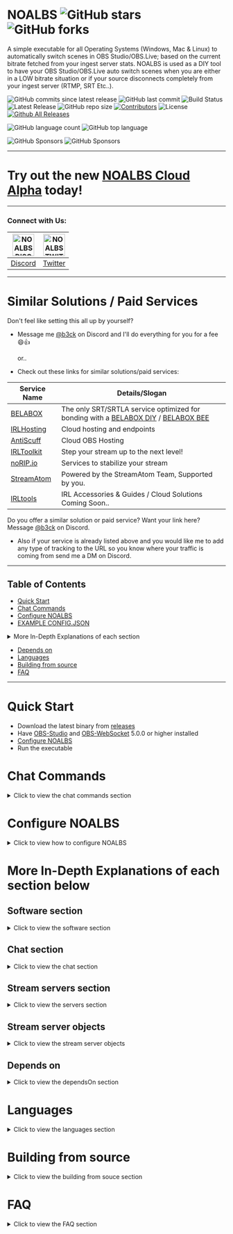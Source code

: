 # NOALBS ![GitHub stars](https://img.shields.io/github/stars/NOALBS/nginx-obs-automatic-low-bitrate-switching) ![GitHub forks](https://img.shields.io/github/forks/NOALBS/nginx-obs-automatic-low-bitrate-switching)

A simple executable for all Operating Systems (Windows, Mac & Linux) to automatically switch scenes in OBS Studio/OBS.Live; based on the current bitrate fetched from your ingest server stats.  NOALBS is used as a DIY tool to have your OBS Studio/OBS.Live auto switch scenes when you are either in a LOW bitrate situation or if your source disconnects completely from your ingest server (RTMP, SRT Etc..).

![GitHub commits since latest release](https://img.shields.io/github/commits-since/NOALBS/nginx-obs-automatic-low-bitrate-switching/latest)
![GitHub last commit](https://img.shields.io/github/last-commit/NOALBS/nginx-obs-automatic-low-bitrate-switching)
![Build Status](https://img.shields.io/github/actions/workflow/status/NOALBS/nginx-obs-automatic-low-bitrate-switching/release.yml)
![Latest Release](https://img.shields.io/github/v/release/NOALBS/nginx-obs-automatic-low-bitrate-switching)
![GitHub repo size](https://img.shields.io/github/repo-size/NOALBS/nginx-obs-automatic-low-bitrate-switching)
[![Contributors](https://img.shields.io/github/contributors/NOALBS/nginx-obs-automatic-low-bitrate-switching.svg?style=flat)](https://github.com/NOALBS/nginx-obs-automatic-low-bitrate-switching/graphs/contributors)
![License](https://img.shields.io/github/license/NOALBS/nginx-obs-automatic-low-bitrate-switching)
[![Github All Releases](https://img.shields.io/github/downloads/NOALBS/nginx-obs-automatic-low-bitrate-switching/total.svg?style=flat)](https://github.com/NOALBS/nginx-obs-automatic-low-bitrate-switching/releases/latest)

![GitHub language count](https://img.shields.io/github/languages/count/NOALBS/nginx-obs-automatic-low-bitrate-switching)
![GitHub top language](https://img.shields.io/github/languages/top/NOALBS/nginx-obs-automatic-low-bitrate-switching)

![GitHub Sponsors](https://img.shields.io/github/sponsors/715209?logo=GitHub%20Sponsors&label=715209's%20sponsors%3A&color=%23DB61A2&link=%23)
![GitHub Sponsors](https://img.shields.io/github/sponsors/b3ck?logo=GitHub%20Sponsors&label=b3ck's%20sponsors%3A&color=%23DB61A2&link=https%3A%2F%2Fgithub.com%2Fsponsors%2Fb3ck)

---
# Try out the new [NOALBS Cloud Alpha](https://noalbs.com/signin) today!
---

### Connect with Us:
| <a href="https://discord.gg/efWu5HWM2u"><img src="https://github.com/715209/nginx-obs-automatic-low-bitrate-switching/assets/1740542/8e96e359-373e-441a-b653-4c613d6dc521" alt="NOALBS DISCORD" width="50" height="auto"></a> | <a href="https://twitter.com/NOALBS"><img src="https://github.com/715209/nginx-obs-automatic-low-bitrate-switching/assets/1740542/7b0b20d7-5dd7-4666-a3f0-089faa517fa3" alt="NOALBS TWITTER" width="50" height="auto"></a> |
|---|---|
|[Discord](https://discord.gg/efWu5HWM2u)|[Twitter](https://twitter.com/NOALBS)|

---
# Similar Solutions / Paid Services

Don't feel like setting this all up by yourself?
- Message me [@b3ck](https://discordapp.com/channels/@me/96991451006660608) on Discord and I'll do everything for you for a fee 😄👍

  or..

  
- Check out these links for similar solutions/paid services:

| Service Name | Details/Slogan |
|---|---|
| [BELABOX](https://cloud.belabox.net) | The only SRT/SRTLA service optimized for bonding with a [BELABOX DIY](https://b3ck.com/b3cks-belabox) / [BELABOX BEE](https://shop.belabox.net/product/belabox-bee) |
| [IRLHosting](https://irlhosting.com/?ref=noalbs) | Cloud hosting and endpoints |
| [AntiScuff](https://antiscuff.com/?utm_source=noalbs&utm_campaign=referral&utm_medium=landing) | Cloud OBS Hosting |
| [IRLToolkit](https://irltoolkit.com/) | Step your stream up to the next level! |
| [noRIP.io](https://www.norip.io) | Services to stabilize your stream |
| [StreamAtom](https://streamatom.com/irl?screen=RtmpServer) | Powered by the StreamAtom Team, Supported by you. |
| [IRLtools](https://irltools.com?ref=NOALBS) | IRL Accessories & Guides / Cloud Solutions Coming Soon.. |

Do you offer a similar solution or paid service? Want your link here? Message [@b3ck](https://discordapp.com/channels/@me/96991451006660608) on Discord.
- Also if your service is already listed above and you would like me to add any type of tracking to the URL so you know where your traffic is coming from send me a DM on Discord.

---

## Table of Contents

- [Quick Start](#quick-start)
- [Chat Commands](#chat-commands)
- [Configure NOALBS](#configure-noalbs)
- [EXAMPLE CONFIG.JSON](#example-configjson-do-not-copy-pasta)

<details>
  <summary>More In-Depth Explanations of each section</summary>
  <ul>
    <li><a href="#software-section">Software section</a></li>
    <li><a href="#chat-section">Chat section</a></li>
    <li><a href="#stream-servers-section">Stream servers section</a></li>
    <li><a href="#stream-server-objects">Stream server objects</a></li>
    <li><a href="#using-nginx">Using NGINX</a></li>
    <li><a href="#using-an-external-node-media-server">Using an external Node-Media-Server</a></li>
    <li><a href="#using-nimble-streamer-server-with-srt-protocol">Using Nimble Streamer Server (with SRT protocol)</a></li>
    <li><a href="#using-sls-srt-live-server">Using SLS (SRT-LIVE-SERVER)</a></li>
    <details>
      <summary>How do I publish to the SLS Server?</summary>
      <ul>
        <li><a href="#how-do-i-publish-to-the-sls-server">How do I publish to the SLS Server?</a></li>
        <li><a href="#how-do-i-pull-the-srt-feed-into-obs">How do I pull the SRT feed into OBS?</a></li>
      </ul>
    </details>
    <li><a href="#using-belabox-cloud">Using BELABOX cloud</a></li>
    <li><a href="#using-mediamtx">Using MediaMTX</a></li>
    <li><a href="#using-rist">Using RIST</a></li>
    <li><a href="#using-xiu">Using Xiu</a></li>
    <li><a href="#using-an-obs-source">Using an OBS Source</a></li>
  </ul>
</details>

- [Depends on](#depends-on)
- [Languages](#languages)
- [Building from source](#building-from-source)
- [FAQ](#faq)

---

# Quick Start

- Download the latest binary from [releases](https://github.com/715209/nginx-obs-automatic-low-bitrate-switching/releases)
- Have [OBS-Studio](https://github.com/obsproject/obs-studio/) and [OBS-WebSocket](https://github.com/obsproject/obs-websocket/releases/latest) 5.0.0 or higher installed
- [Configure NOALBS](#configure-noalbs)
- Run the executable

# Chat Commands
<details>
<summary>Click to view the chat commands section</summary>
  
This script gives you the option to enable some simple chat commands to help you manage your stream from your own Twitch chat, here is how to use them:

> Please note: Admins are all the users in the `admins` array in `chat` config section, MODs are all of your MODs, and Public is anyone in your chat.

<details>
<summary>Click to view all chat commands</summary>
  
| Default Role | Command                  | Description                                                                                             | Example            |
| :----------: | ------------------------ | :------------------------------------------------------------------------------------------------------ | :----------------- |
|    Admins    | !start                   | on-demand command to start streaming in OBS.                                                            | !start             |
|    Admins    | !stop                    | on-demand command to stop streaming in OBS.                                                             | !stop              |
|    Admins    | !record                  | on-demand command to toggle recording in OBS.                                                           | !record            |
|    Admins    | !collection (name)       | changes the scene collection and profile.                                                               | !collection twitch |
|    Admins    | !alias (alias) (command) | add an alias for a command.                                                                             | !alias ss switch   |
|    Admins    | !alias rem (alias)       | removes an alias for a command.                                                                         | !alias rem ss      |
|    Admins    | !switch (scene)          | switches to the provided SCENE ([fuzzy match](https://wikipedia.org/wiki/Approximate_string_matching)). | !switch INTRO      |
|    Admins    | !source (value)          | Toggles an OBS source item visibility on the current scene                                              | !source media      |
|    Admins    | !live                    | switch to the live scene.                                                                               | !live              |
|    Admins    | !privacy                 | switch to the privacy scene.                                                                            | !privacy           |
|    Admins    | !starting                | switch to the starting scene.                                                                           | !starting          |
|    Admins    | !ending                  | switch to the ending scene.                                                                             | !ending            |
|    Admins    | !noalbs prefix (prefix)  | change noalbs command prefix.                                                                           | !noalbs prefix #   |
|    Admins    | !noalbs retry (value)    | changes the retry value for the switcher.                                                               | !noalbs retry 5    |
|    Admins    | !noalbs lang (value)     | changes the chat response language.                                                                     | !noalbs lang zh_tw |
|     MODs     | !trigger (value)         | changes the low bitrate threshold to the defined value.                                                 | !trigger 800       |
|     MODs     | !otrigger (value)        | changes the offline bitrate threshold to the defined value.                                             | !otrigger 200      |
|     MODs     | !rtrigger (value)        | changes the RTT based low threshold to the defined value.                                               | !rtrigger 1500     |
|     MODs     | !ortrigger (value)       | changes the RTT based offline threshold to the defined value.                                           | !ortrigger 2000    |
|     MODs     | !sourceinfo              | gives you details about the SOURCE in chat.                                                             | !sourceinfo        |
|     MODs     | !serverinfo              | gives you details about the SERVER in chat.                                                             | !serverinfo        |
|     MODs     | !fix                     | tries to fix the stream.                                                                                | !fix               |
|     MODs     | !refresh                 | tries to fix the stream.                                                                                | !refresh           |
|    Public    | !bitrate                 | returns the current bitrate.                                                                            | !bitrate           |

You can also enable/disable certain features from chat, see below:

| Default Role | Command              | Description                                                | Example         |
| :----------: | -------------------- | :--------------------------------------------------------- | :-------------- |
|    Admins    | !public (on/off)     | enables/disables the use of Public commands.               | !public off     |
|    Admins    | !mod (on/off)        | enables/disables the use of MOD commands.                  | !mod on         |
|    Admins    | !notify (on/off)     | enables/disables the notifications in chat.                | !notify off     |
|    Admins    | !autostop (on/off)   | enables/disables the auto stop feature when you host/raid. | !autostop on    |
|    Admins    | !noalbs (start/stop) | NOALBS start/stop switching scenes.                        | !noalbs stop    |
|    Admins    | !noalbs instant      | toggle instant switching from offline scene.               | !noalbs instant |

</details>

</details>

# Configure NOALBS
<details>
<summary>Click to view how to configure NOALBS</summary>

Open the `.env` file. If you have a custom Twitch account created for a bot fill in your Twitch Account bot username and oauth.

Use <https://twitchapps.com/tmi> to get your oauth from Twitch.

> We recommend using your Twitch BOT account for this, but if you do not have a Twitch Bot account just use your Main Twitch Account.

The `config.json` file holds all the user configurations.

## EXAMPLE CONFIG.JSON (DO NOT COPY PASTA)

<details>
<summary>Click to view example config.json</summary>

```json
{
  "user": { 
    "id": null,                                     // Leave ID null, this is for future use.
    "name": "example",                              // You can change "example" to your name if you like, for instance "b3ck"
    "passwordHash": null                            // Leave passwordHash null, this is for future use.
  },
  "switcher": {
    "bitrateSwitcherEnabled": true,                 // Enable or Disable auto scene switching in OBS based on your current bitrate.
    "onlySwitchWhenStreaming": false,               // Enable or Disable the requirement switching only if OBS has streaming active.
    "instantlySwitchOnRecover": true,               // Bypass retryAttempts and instantly switch to live on bitrate recovery.
    "autoSwitchNotification": true,                 // Enable or Disable chat notifications when auto switching scenes.
    "retryAttempts": 5,                             // Number of retry attempts NOALBS will check bitrate before actually switching.
    "triggers": {
      "low": 500,                                   // Low Bitrate threshold in kbps.
      "rtt": 1000,                                  // RTT threshold in ms for SRT.
      "offline": 450                                // Bitrate in kbps to switch to your offline scene.
    },
    "switchingScenes": {
      "normal": "Live",                             // Scene you want to use in OBS when your bitrate is above your low bitrate threshold.
      "low": "Low",                                 // Scene you want to use in OBS when your bitrate is below your low bitrate threshold.
      "offline": "Disconnected"                     // Scene you want to use in OBS when your bitrate is below your offline threshold.
    },
    "streamServers": [
      {
        "streamServer": {
          "type": "Belabox",                        // This can either; Nginx, NodeMediaServer, Nimble, SrtLiveServer or Belabox
          "statsUrl": "http://example.com/stats",   // URL to your stats page.
          "publisher": "example"                    // Publisher that you're using for the server.
        },
        "name": "BELABOX cloud",                    // Name you want to give you server which will be shown in chat when you do !bitrate
        "priority": 0,                              // Priority you want NOALBS to see this server in, 0 behing the highest.
        "overrideScenes": null,                     // Optional field to override the default scenes.
        "dependsOn": null,                          // Optional field explained here: https://github.com/715209/nginx-obs-automatic-low-bitrate-switching#depends-on
        "enabled": true                             // Enable or Disable the server, this allows you to have mutiple servers saved, then pick and choose which ones you want enabled.
      }
    ]
  },
  "software": {
    "type": "Obs",                                  // NOALBS supports OBS WebSocket v4 and v5. To still use v4 use type ObsOld.
    "host": "localhost",                            // Host of your OBS, most commonly used is; localhost.
    "password": "example",                          // Password to the OBS Websockets.
    "port": 4455,                                    // Port to the OBS Websockets.
    "collections": {
      "twitch": {
        "profile": "twitch_profile",
        "collection": "twitch_scenes"
      },
      "kick": {
        "profile": "kick_profile",
        "collection": "kick_scenes"
      }
    }
  },
  "chat": {
    "platform": "Twitch",                           // Twitch and Kick are currently supported but NOALBS will only respond in chat when using Twitch.
    "username": "example",                          // Username of your main Twitch Account.
    "admins": [                                     // List of admins in the form of an array, the last name in the array doesn't need a comma.
      "username1",
      "username2",
      "username3"
    ],
    "language": "EN",                               // Language variants: `DE`, `DK`, `EN`, `ES`, `FR`, `IT`, `NB`, `NL`, `PL`, `PTBR`, `RU`, `SV`, `TR`, `ZHTW`
    "prefix": "!",                                  // Prefix you want to use in chat to send commands to NOALBS from chat.
    "enablePublicCommands": false,                  // Enable or Disable public commands to anyone can use !bitrate in chat.
    "enableModCommands": true,                      // Enable or Disable mod only commands.
    "enableAutoStopStreamOnHostOrRaid": true,       // Enable or Disable auto stop stream in OBS when raiding or hosting.
    "commands": {                                   // Command Options to override defaults to be used in chat.
      "Fix": {                                      // Full Command Name
        "permission": null,                         // null = Administrators/Default, Public = Public, Vip = VIP, Mod = Moderators, Admin = Administrators
        "userPermissions": ["715209"],              // Allow users to perform this command skipping permission check.
        "alias": [
          "f"                                       // Alias to be used in chat, so for this example, !f would replace !fix
        ]
      },
      "Switch": {
        "permission": "Mod",
        "alias": [
          "ss"
        ]
      },
      "Bitrate": {
        "permission": null,
        "alias": [
          "b"
        ]
      }
    }
  },
  "optionalScenes": {                               // Optional scenes you can switch to from chat with these simple commands;
    "starting": null,                               // !starting
    "ending": null,                                 // !ending
    "privacy": "privacy",                           // !privacy
    "refresh": null                                 // !refresh
  },
  "optionalOptions": {
    "twitchTranscodingCheck": false,                // Enable or Disable transcoding check on twitch for your stream. (Non-Partners Only)
    "twitchTranscodingRetries": 5,                  // How many times you would like the transcoding checked before giving up.
    "twitchTranscodingDelaySeconds": 15,            // How long you want to wait to check inbetween checks.
    "offlineTimeout": null,                         // OBS will stop streaming when you you've been in your offline scene for this amount of time.
    "recordWhileStreaming": false,                  // Automatically record when you start streaming.
    "switchToStartingSceneOnStreamStart": false,    // Automatically switch to the starting scene when you start streaming.
    "switchFromStartingSceneToLiveScene": false     // Automatically switch to live scene when you start streaming IRL.
  }
}
```

</details>

</details>

# More In-Depth Explanations of each section below

## Software section
<details>
<summary>Click to view the software section</summary>

```json
"software": {
  "type": "Obs",
  "host": "localhost",
  "password": "password",
  "port": 4455,
  "collections": {
    "twitch": {
      "profile": "twitch_profile",
      "collection": "twitch_scenes"
    },
    "kick": {
      "profile": "kick_profile",
      "collection": "kick_scenes"
    }
  }
}
```

- `type`: Replace this with the software you're using.

NOALBS supports OBS WebSocket v4 and v5. To still use v4 use type `ObsOld`.

- `collections`: Optional configurable scene collections and profiles to be used with the `!collection` command.

</details>

## Chat section

<details>
<summary>Click to view the chat section</summary>
  
NOALBS supports integration with both Twitch and Kick as chat platforms. Below are examples and instructions on how to set up each platform.

> The current state of NOALBS cannot be configured to use both Twitch
> and Kick at the same time.

### Example for Kick

When configuring NOALBS to use Kick, you need to specify the `channelId` and `chatroomId`. You can obtain these IDs by visiting [this link](https://b3ck.com/kick/info/).

```json
"chat": {
  "platform": {
    "Kick": {
      "channelId": 177817,
      "chatroomId": 177815
    }
  },
  "admins": ["username1", "username2", "username3", "username4"]
}
```

 - PLEASE NOTE: NOALBS Can read Kick chat but cannot respond back in chat since Kick has not released a Public API.. but I heard it's going to be released in 3 weeks, so fingers crossed 😆🤞

### Example for Twitch

When configuring NOALBS to use Twitch, you need to specify the `username` of the Twitch account.

```json
"chat": {
  "platform": "Twitch",
  "username": "username0",
  "admins": ["username1", "username2", "username3", "username4"]
}
```

Make sure to replace the placeholders with your actual Kick channel and chatroom IDs or your Twitch username. I've included examples of the 'Admin Users Array' for reference. Please note that the structure varies slightly between Twitch and Kick. Be sure to follow the correct structure to ensure NOALBS runs properly.

</details>

## Stream servers section

<details>
<summary>Click to view the servers section</summary>

Currently NOALBS supports [NGINX](#using-nginx), [Nimble](#using-nimble-streamer-server-with-srt-protocol), [Node Media Server](#using-an-external-node-media-server), [SRT Live Server](#using-sls-srt-live-server), [BELABOX](#using-belabox-cloud), [MediaMTX](#using-mediamtx) and [OBS Sources](#using-an-obs-source).
You can have as many servers as you want to use in the config.

Example stream server object:

```json
{
  "streamServer": {
    "type": "Nginx",
    "statsUrl": "http://localhost/stats",
    "application": "publish",
    "key": "live"
  },
  "name": "nginx",
  "priority": 0,
  "overrideScenes": {
    "normal": "normal",
    "low": "low",
    "offline": "offline"
  },
  "dependsOn": null,
  "enabled": true
}
```

- `streamServer`: Replace the entire `streamServer` section with the one of [these](#stream-server-objects).
- `type`: Nginx, NodeMediaServer, Nimble, SrtLiveServer, Belabox, or Mediamtx
- `name`: A unique name to distinguish the server
- `priority`: Decides which stream server to monitor when multiple are online. 0 is consired the highest.
- `overrideScenes`: Optional field to override the default scenes
- `dependsOn`: Optional field explained [here](#depends-on)

</details>

## Stream server objects

<details>
<summary>Click to view the stream server objects</summary>

### Using NGINX

```JSON
  "streamServer": {
    "type": "Nginx",
    "statsUrl": "http://localhost/stats",
    "application": "publish",
    "key": "live"
  },
```

---

### Using an external Node-Media-Server

```JSON
"streamServer": {
  "type": "NodeMediaServer",
  "statsUrl": "http://localhost:8000/api/streams",
  "application": "publish",
  "key": "live",
  "auth": {
    "username": "admin",
    "password": "admin"
  }
},
```

- `auth`: Optional field

---

### Using Nimble Streamer Server (with SRT protocol)

Nimble must have [API access enabled](https://wmspanel.com/nimble/api) and be configured as a SRT receiver - see ["Set up receiving of SRT"](https://blog.wmspanel.com/2017/07/setup-srt-secure-reliable-transport-nimble-streamer.html) and have an outgoing stream ("Add outgoing stream" on same page)

```JSON
"streamServer": {
  "type": "Nimble",
  "statsUrl": "http://nimble:8082",
  "id": "0.0.0.0:1234",
  "application": "live",
  "key": "srt",
},
```

- `statsUrl`: URL to nimble API
- `id`: UDP listener ID (Usually IP:Port)
- `application`: Outgoing stream "Application Name"
- `key`: Outgoing stream "Stream Name"

> Switches on low bitrate or high RTT (high RTT seems to be a more accurate way of determining if the stream is bad with this)
You can change the high RTT trigger value inside config.json

---

### Using SLS (SRT-LIVE-SERVER)

> Big Thanks to [oozebrood](https://www.twitch.tv/oozebrood), [matthewwb2](https://www.twitch.tv/matthewwb2), and [kyle___d](https://www.twitch.tv/kyle___d) for all of the hard work they've put into getting SRT to the masses!
If you're using either [Matt's modified version](https://gitlab.com/mattwb65/srt-live-server) or
[my edit of Matt's version](https://hub.docker.com/r/b3ckontwitch/sls-b3ck-edit) of SLS then follow this section;

```JSON
"streamServer": {
  "type": "SrtLiveServer",
  "statsUrl": "http://localhost:8181/stats",
  "publisher": "publish/live/feed1"
},
```

- `stats`: URL to SLS stats page (ex; <http://localhost:8181/stats> )
- `publisher`: StreamID of the where you are publishing the feed. (ex; publish/live/feed1 )

- Publisher, what is a publisher? it's a combination of `domain_publisher`/`app_publisher`/`<whatever-you-want>`.
  - So if your `domain_publisher` was "uplive.sls.com", and your `app_publisher` was "live", it would be `uplive.sls.com/live/<whatever-you-want>`.
  - You could literally call you domain_publisher 'billy', app_publisher 'bob', and then set your streamid (publisher) to 'billy/bob/thorton' if you wanted to.
  - Publisher is also what you entered in the config under `default_sid`.  Unless you are streaming to a different 'StreamID' of course, ex; `publish/live/tinkerbell`.

See Example Below from the `sls.conf` file in the SLS main directory:

![image](https://user-images.githubusercontent.com/1740542/94368739-7955b600-00ab-11eb-9946-20b66f9f4fb2.png)

So in actuality your 'publisher' is your default `StreamID`, like in the example above it's `billy/bob/thorton`.

> Switches on low bitrate or high RTT (high RTT seems to be a more accurate way of determining if the stream is bad with this)
You can change the high RTT trigger value inside config.json:

#### How do I publish to the SLS Server?

see [HERE](https://gitlab.com/mattwb65/srt-live-server#1test-with-ffmpeg)

#### How do I pull the SRT feed into OBS?

- Add Media Source
- Un-check `Local File`
- Make sure `Restart playback when source becomes active` is checked.
- Change Network Buffering to `1 MB`
- In the "Input" field enter in: `srt://<SERVER-IP>:<PORT>/?streamid=<PUBLISHER>`
  - Using the example from the above image, it would be something like this if you are using SLS on the same machine: `srt://localhost:30000/?streamid=jojo/bob/thorton`
- In the `Input Format` field enter in: `mpegts`
- Change `Reconnect Delay` to `3S` (Three Seconds)
- Make sure `Show nothing when playback ends` is checked.
- Check `Close file when inactive`
- Optional: If your streams color looks washed out change your `YUV Color Range` to `Partial`
- Sidenote: Do not Use `Use hardware decoding when available`, `Apply alpha in linear space`, or `Seekable`, As I have only ran into issues with these options enabled.

Below is an example when used with a BelaBox Reciever:

![image](https://user-images.githubusercontent.com/1740542/147401054-9b99d8ea-4388-441d-a965-4e0924de30e2.png)

Remember this is just an example, your ports and streamid may differ.

---

### Using BELABOX cloud

```JSON
  "streamServer": {
    "type": "Belabox",
    "statsUrl": "http://belabox-stats-url/yourkey",
    "publisher": "yourkey"
  },
```

You should be able to find the details in your [BELABOX cloud](https://cloud.belabox.net) account.

---

### Using MediaMTX

```JSON
  "streamServer": {
    "type": "Mediamtx",
    "statsUrl": "http://localhost:9997/v3/paths/get/{name}",
    "auth": {
      "username": "user",
      "password": "pass"
    }
  },
```

- `statsUrl`: The API stats page. Replace `{name}` with the name of your stream.
- `auth`: Optional field

For more details, refer to the [MediaMTX documentation](https://github.com/bluenviron/mediamtx#table-of-contents).

---

### Using RIST

```JSON
  "streamServer": {
    "type": "Rist",
    "statsUrl": "http://localhost:8681/stats"
  },
```

- `statsUrl`: URL to RIST stats page (ex; <http://localhost:8681/stats> )

---

### Using Xiu

```JSON
  "streamServer": {
    "type": "Xiu",
    "statsUrl": " http://localhost:8000/api/query_stream",
    "application": "live",
    "key": "source",
  },
```

- `statsUrl`: URL to stats page (ex; <http://localhost:8000/api/query_stream> )

For more details, refer to the [Xiu documentation](https://www.rustxiu.com/docs/httpapi/http-api/).

---

### Using an OBS Source

```JSON
  "streamServer": {
    "type": "Obs",
    "source": "Media/VLC Source"
  },
```

</details>

## Depends on
<details>
<summary>Click to view the dependsOn section</summary>
  
When a `dependsOn` field is found, monitor the status of the given server. If that server goes offline the `backupScenes` will be used.

```JSON
"dependsOn": {
  "name": "nginx",
  "backupScenes": {
    "normal": "Scene 3",
    "low": "low",
    "offline": "Scene 2"
  }
}
```

- `name`: The exact name this stream server depends on
- `backupScenes`: Scenes that will be used when the depended on server is offline

</details>

# Languages
<details>
<summary>Click to view the languages section</summary>

To change the language that you see in chat responses, locate or add the `"language": "EN",` line above your `"prefix": "!",` parameter under the `chat` section in the NOALBS `config.json` file. The language variant must be in **UPPERCASE** and should be one of the following:

- `DE`: German
- `DK`: Danish
- `EN`: English
- `ES`: Spanish
- `FR`: French
- `IT`: Italian
- `NB`: Norwegian Bokmål
- `NL`: Dutch
- `PL`: Polish
- `PTBR`: Portuguese (Brazil)
- `RU`: Russian
- `SV`: Swedish
- `TR`: Turkish
- `ZHTW`: Traditional Chinese (Taiwan)

Example excerpt from the NOALBS `config.json` file:
```json
"language": "EN",
"prefix": "!",
"enablePublicCommands": true,
"enableModCommands": true,
```

</details>

# Building from source
<details>
<summary>Click to view the building from souce section</summary>
  
Download and install:

- [Git](http://git-scm.com/)
- [Rust](https://www.rust-lang.org)

Then:

- `git clone <repository-url>` or download from GitHub.
- `cd <repository-name>`
- `cargo run` or `cargo run --release`

</details>

# FAQ
<details>
<summary>Click to view the FAQ section</summary>

## Need additional help?

You can always contact us on discord @b3ck or @715209 and we'll do our best to help out.

## I want to keep using the old version

You can find the old NOALBS version in the [master branch](https://github.com/715209/nginx-obs-automatic-low-bitrate-switching/tree/master).

## NGINX Setup

If you already have NGINX-RTMP server

- Replace your `nginx.conf` with the one given here.
- Put `stat.xsl` in your nginx `html` folder.

Otherwise here is a Windows version of NGINX+RTMP Server

- [Hosted on Github](https://github.com/715209/nginx-obs-automatic-low-bitrate-switching/raw/master/nginx/nginx_1.7.11.3_Gryphon_With_NOALBS.config_files_03162020.zip)
- Everything is ready to go inside this zip, just extract and click on the `nginx_start.bat` file to start NGINX, you can use `nginx_stop.bat` to stop NGINX. HTTP server runs on Port `80`, RTMP server runs on `1935`, if you need to edit the config file it's in the `/conf` folder, named `nginx.conf`.

---

## How to publish to your NGINX RTMP Server

Using the default config where the server is listening on port `1935` and the name of the application in NGINX is `publish`;

<sub>_(example config, do not copy)_</sub>

```NGINX
rtmp {
    server {
        listen 1935;
        (...)
        
        # Stream to "rtmp://IPHERE/publish/live".
        application publish {
            live on;
            (...)
        }
    }
}
```

- If the app or device requires the key separately put `rtmp://(SERVER-IP):1935/publish` in the RTMP URL and `live` in the key.
- Otherwise if the app or device doesn't require the key separately put `rtmp://(SERVER-IP):1935/publish/live` in the RTMP URL.

Most of these rules apply to the rest of the other types of servers;

- RTMP will usually have an `application` and a `key`.
- SRT will use a `publisher` ID or `streamid`, some applications or devices will only require your server IP and PORT;
  - Example; `srt://(SERVER-IP):30000` but if it the app or device supports `streamid` it will always be separate.

Either way, pay close attention to your app or device requirements, as you will need to setup accordingly to them and your configuration on the server.

---

## How to pull RTMP stream into OBS

Update your OBS to v26+ and follow the steps below:

1.) In OBS create the following scenes:

- `LIVE`, `LOW`, `BRB`, `REFRESH`
- I highly recommend creating a `STARTUP` & `PRIVACY` scene, the `STARTUP` scene can contain whatever you want to start your stream on and then switch to `LIVE` when you're ready, the `PRIVACY` scene can be whatever you want to put the stream on when you need privacy, the main thing is that it's out of NOALBS scope and won't automatically switch scenes.
- The normal flow is to have your OBS on `STARTUP` when you start stream and when you're ready either you or an instructed MOD can !switch LIVE, when you need privacy use !switch PRIVACY.

2.) In your `LIVE` scene, add a 'Media Source', match the image below:

![image](https://user-images.githubusercontent.com/1740542/113238763-05b97f00-926f-11eb-86d2-d9aabf94bf08.png)

- Right click on the 'Media Source' > Transform > Stretch to screen (this will stretch the video source no matter the resolution, ex; 480p, 720p, 1080p etc.)

3.) Copy and Paste(Reference) the 'Media Source' from the `LIVE` scene into your `LOW` scene.

- Do the same transformation procedure from step (2).

4.) Go over all of your scenes and make them your own.

---

## How to run with multiple users

In the `.env` file add the line `CONFIG_DIR=configs` where `configs` is the folder that holds all the config files. The name of the config is ignored so you can name it anything you want.

---

## How to log to a file instead

In the `.env` file add the line `LOG_DIR=logs` and `LOG_FILE_NAME=noalbs.log` where `LOG_DIR` is the folder that holds all the log files and `LOG_FILE_NAME` the prefix used for the file name. A new log file will be generated daily.

---

## Help it won't change scenes

It will only change scenes when OBS is set on a scene that's in the config.  
(This is so that it wont change when you are on for example your 'intro' or 'locked-brb' scene)

</details>
